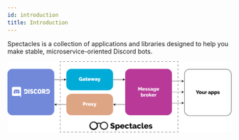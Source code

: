 ```yaml
---
id: introduction
title: Introduction
---
```


Spectacles is a collection of applications and libraries designed to help you make stable, microservice-oriented Discord bots.

![Architecture](../static/img/architecture.svg)

